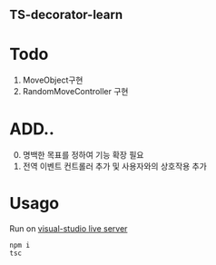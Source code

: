 TS-decorator-learn
-------

# Todo
1. MoveObject구현
2. RandomMoveController 구현

# ADD..
0. 명백한 목표를 정하여 기능 확장 필요
1. 전역 이벤트 컨트롤러 추가 및 사용자와의 상호작용 추가

# Usago
Run on [visual-studio live server](https://marketplace.visualstudio.com/items?itemName=ritwickdey.LiveServer)
```
npm i
tsc
```
    